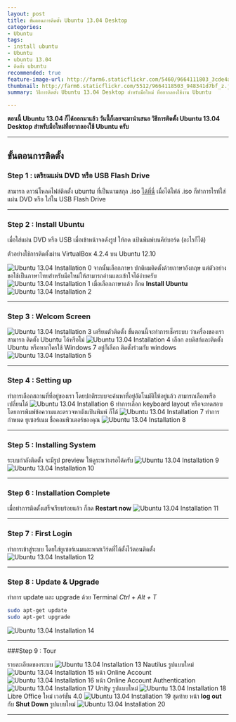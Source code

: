 ```yaml
---
layout: post
title: ขั้นตอนการติดตั้ง Ubuntu 13.04 Desktop
categories:
- Ubuntu
tags:
- install ubuntu
- Ubuntu
- ubuntu 13.04
- ติดตั้ง ubuntu
recommended: true
feature-image-url: http://farm6.staticflickr.com/5460/9664111803_3cde4a2b6e_b.jpg
thumbnail: http://farm6.staticflickr.com/5512/9664118503_948341d7bf_z.jpg
summary: วิธีการติดตั้ง Ubuntu 13.04 Desktop สำหรับมือใหม่ ที่อยากลองใช้งาน Ubuntu

---
```

**ตอนนี้ Ubuntu 13.04 ก็ได้ออกมาแล้ว
วันนี้ก็เลยจะมานำเสนอ วิธีการติดตั้ง Ubuntu 13.04 Desktop สำหรับมือใหม่ที่อยากลองใช้ Ubuntu ครับ**

<!--more--> 

***
## ขั้นตอนการติดตั้ง
### Step 1 : เตรียมแผ่น DVD หรือ USB Flash Drive

สามารถ ดาวน์โหลดไฟล์ติดตั้ง ubuntu ที่เป็นนามสกุล .iso [ได้ที่นี่](http://www.ubuntu.com/download/desktop)
เมื่อได้ไฟล์ .iso ก็ทำการไรท์ใส่แผ่น DVD หรือ ใส่ใน USB Flash Drive

***

### Step 2 : Install Ubuntu

เมื่อใส่แผ่น DVD หรือ USB เมื่อเข้าหน้าจอดังรูป ให้กด แป้นพิมพ์บนคีย์บอร์ด (อะไรก็ได้)

<div class="alert alert-success">
    ตัวอย่างใช้การติดตั้งผ่าน VirtualBox 4.2.4 บน Ubuntu 12.10
</div>

![Ubuntu 13.04 Installation 0](http://farm6.staticflickr.com/5335/9667432532_cbdf7c97bc_z.jpg)
จากนั้นเลือกภาษา ปกติผมติดตั้งด้วยภาษาอังกฤษ แต่ตัวอย่างขอใช้เป็นภาษาไทยสำหรับมือใหม่ให้สามารถอ่านและเข้าใจได้ง่ายครับ
![Ubuntu 13.04 Installation 1](http://farm4.staticflickr.com/3698/9664102131_26c70e1b5a_z.jpg)
เมื่อเลือกภาษาแล้ว ก็กด **Install Ubuntu**
![Ubuntu 13.04 Installation 2](http://farm4.staticflickr.com/3673/9667334250_632f3ecedf_z.jpg)

***

### Step 3 : Welcom Screen

![Ubuntu 13.04 Installation 3](http://farm4.staticflickr.com/3737/9667335702_bc8968d962_z.jpg)
เตรียมตัวติดตั้ง ขั้นตอนนี้จะทำการเช็คระบบ ว่าเครื่องของเราสามารถ ติดตั้ง Ubuntu ได้หรือไม่
![Ubuntu 13.04 Installation 4](http://farm4.staticflickr.com/3727/9667336852_c8a9748644_z.jpg)
เลือก ลบดิสก์และติดตั้ง Ubuntu หรือหากใครใช้ Windows 7 อยู่ก็เลือก ติดตั้งร่วมกับ windows
![Ubuntu 13.04 Installation 5](http://farm3.staticflickr.com/2843/9664106153_b0a6f2c040_z.jpg)

***

### Step 4 : Setting up

ทำการเลือกสถานที่ที่อยู่ของเรา โดยปกติระบบจะค้นหาที่อยู่อัตโนมัติให้อยู่แล้ว สามารถเลือกหรือเปลี่ยนได้
![Ubuntu 13.04 Installation 6](http://farm8.staticflickr.com/7288/9667339492_ef64678c29_z.jpg)
ทำการเลือก keyboard layout หรือจะทดสอบโดยการพิมพ์ข้อความและตรวจหาผังแป้นพิมพ์ ก็ได้
![Ubuntu 13.04 Installation 7](http://farm4.staticflickr.com/3768/9664108757_638b147aee_z.jpg)
ทำการกำหนด ยูเซอร์เนม ชื่อคอมพิวเตอร์ของคุณ
![Ubuntu 13.04 Installation 8](http://farm3.staticflickr.com/2841/9667341854_89352d7fef_z.jpg)

***

### Step 5 : Installing System
ระบบกำลังติดตั้ง จะมีรูป preview ให้ดูระหว่างรอได้ครับ
![Ubuntu 13.04 Installation 9](http://farm6.staticflickr.com/5460/9664111803_3cde4a2b6e_z.jpg)
![Ubuntu 13.04 Installation 10](http://farm6.staticflickr.com/5517/9664113633_eeee61afc2_z.jpg)

***

### Step 6 : Installation Complete

เมื่อทำการติดตั้งเสร็จเรียบร้อยแล้ว ก็กด **Restart now**
![Ubuntu 13.04 Installation 11](http://farm6.staticflickr.com/5338/9664116307_ce9e82ec6d_z.jpg)

***

### Step 7 : First Login

ทำการเข้าสู่ระบบ โดยใส่ยูเซอร์เนมและพาสเวิร์ดที่ได้ตั้งไว้ตอนติดตั้ง
![Ubuntu 13.04 Installation 12](http://farm6.staticflickr.com/5512/9664118503_948341d7bf_z.jpg)

***

### Step 8 : Update &amp; Upgrade

ทำการ update และ upgrade ด้วย Terminal *Ctrl + Alt + T*

```bash
sudo apt-get update
sudo apt-get upgrade
```

![Ubuntu 13.04 Installation 14](http://farm4.staticflickr.com/3807/9667353346_371bfa7e17_z.jpg)

***

###Step 9 : Tour

รายละเอียดของระบบ
![Ubuntu 13.04 Installation 13](http://farm3.staticflickr.com/2848/9664119955_8dbb50f4bf_z.jpg)
Nautilus รูปแบบใหม่
![Ubuntu 13.04 Installation 15](http://farm8.staticflickr.com/7337/9664122481_1fa8c011a6_z.jpg)
หน้า Online Account
![Ubuntu 13.04 Installation 16](http://farm6.staticflickr.com/5522/9667355372_2140302bea_z.jpg)
หน้า Online Account Authentication
![Ubuntu 13.04 Installation 17](http://farm8.staticflickr.com/7355/9667356342_0d79a398a7_z.jpg)
Unity รูปแบบใหม่
![Ubuntu 13.04 Installation 18](http://farm3.staticflickr.com/2871/9667356646_8e54e22857_z.jpg)
Libre Office ใหม่ เวอร์ขั่น 4.0
![Ubuntu 13.04 Installation 19](http://farm3.staticflickr.com/2871/9664125257_a543f8ea13_z.jpg)
สุดท้าย หน้า **log out** กับ **Shut Down** รูปแบบใหม่
![Ubuntu 13.04 Installation 20](http://farm4.staticflickr.com/3702/9667359266_b5a66265ed_z.jpg)

***